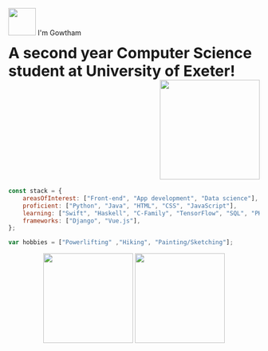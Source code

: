 <!-- # Hey there <img src="https://media.giphy.com/media/hvRJCLFzcasrR4ia7z/giphy.gif" width="25px"> I'm Gowtham -->
<img src="https://media.giphy.com/media/3ohhwLtnC83RiLerzq/giphy.gif" width="55px"> I'm Gowtham

<table border="0">
 <tr>
	<b style="font-size:30px">A second year Computer Science student at University of Exeter! </b>
 </tr>
 <tr>
	 <img align="right" src="https://i.giphy.com/media/Qyml5wziJeHreuOdzu/giphy.webp" width="200"/>
    <!-- <img align="right" src="https://user-images.githubusercontent.com/5713670/87202985-820dcb80-c2b6-11ea-9f56-7ec461c497c3.gif" width="200"/> -->
 </tr>
</table>


```javascript
const stack = {
	areasOfInterest: ["Front-end", "App development", "Data science"],
	proficient: ["Python", "Java", "HTML", "CSS", "JavaScript"],
	learning: ["Swift", "Haskell", "C-Family", "TensorFlow", "SQL", "PHP"],
	frameworks: ["Django", "Vue.js"],
};

var hobbies = ["Powerlifting" ,"Hiking", "Painting/Sketching"];
```

<div align="center">
  <img height="180em" src="https://github-readme-stats-three-sepia.vercel.app/api?username=gowth6m&show_icons=true&hide_border=true&bg_color=ffffff00&text_color=4EB18D&title_color=ff7b72&icon_color=4B2C2F" />
  <img height="180em" src="https://github-readme-stats-three-sepia.vercel.app/api/top-langs/?username=gowth6m&layout=compact&exclude_repo=github-readme-stats&hide_border=true&bg_color=ffffff00&text_color=4EB18D&title_color=ff7b72&icon_color=4B2C2F" />
</div>

